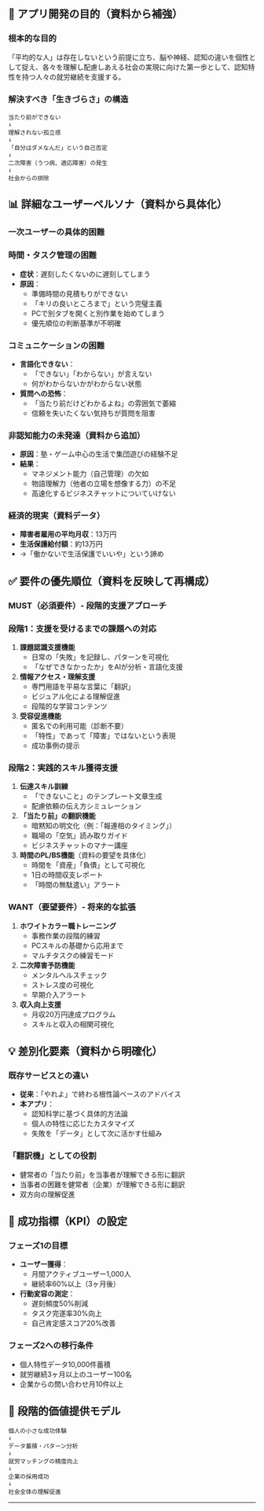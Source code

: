 ## 🎯 アプリ開発の目的（資料から補強）

### **根本的な目的**

「平均的な人」は存在しないという前提に立ち、脳や神経、認知の違いを個性として捉え、各々を理解し配慮しあえる社会の実現に向けた第一歩として、認知特性を持つ人々の就労継続を支援する。

### **解決すべき「生きづらさ」の構造**

```
当たり前ができない
↓
理解されない孤立感
↓
「自分はダメなんだ」という自己否定
↓
二次障害（うつ病、適応障害）の発生
↓
社会からの排除

```

## 📊 詳細なユーザーペルソナ（資料から具体化）

### **一次ユーザーの具体的困難**

### **時間・タスク管理の困難**

- **症状**：遅刻したくないのに遅刻してしまう
- **原因**：
    - 準備時間の見積もりができない
    - 「キリの良いところまで」という完璧主義
    - PCで別タブを開くと別作業を始めてしまう
    - 優先順位の判断基準が不明確

### **コミュニケーションの困難**

- **言語化できない**：
    - 「できない」「わからない」が言えない
    - 何がわからないかがわからない状態
- **質問への恐怖**：
    - 「当たり前だけどわかるよね」の雰囲気で萎縮
    - 信頼を失いたくない気持ちが質問を阻害

### **非認知能力の未発達**（資料から追加）

- **原因**：塾・ゲーム中心の生活で集団遊びの経験不足
- **結果**：
    - マネジメント能力（自己管理）の欠如
    - 物語理解力（他者の立場を想像する力）の不足
    - 高速化するビジネスチャットについていけない

### **経済的現実**（資料データ）

- **障害者雇用の平均月収**：13万円
- **生活保護給付額**：約13万円
- →「働かないで生活保護でいいや」という諦め

## ✅ 要件の優先順位（資料を反映して再構成）

### **MUST（必須要件）- 段階的支援アプローチ**

### **段階1：支援を受けるまでの課題への対応**

1. **課題認識支援機能**
    - 日常の「失敗」を記録し、パターンを可視化
    - 「なぜできなかったか」をAIが分析・言語化支援
2. **情報アクセス・理解支援**
    - 専門用語を平易な言葉に「翻訳」
    - ビジュアル化による理解促進
    - 段階的な学習コンテンツ
3. **受容促進機能**
    - 匿名での利用可能（診断不要）
    - 「特性」であって「障害」ではないという表現
    - 成功事例の提示

### **段階2：実践的スキル獲得支援**

1. **伝達スキル訓練**
    - 「できないこと」のテンプレート文章生成
    - 配慮依頼の伝え方シミュレーション
2. **「当たり前」の翻訳機能**
    - 暗黙知の明文化（例：「報連相のタイミング」）
    - 職場の「空気」読み取りガイド
    - ビジネスチャットのマナー講座
3. **時間のPL/BS機能**（資料の要望を具体化）
    - 時間を「資産」「負債」として可視化
    - 1日の時間収支レポート
    - 「時間の無駄遣い」アラート

### **WANT（要望要件）- 将来的な拡張**

1. **ホワイトカラー職トレーニング**
    - 事務作業の段階的練習
    - PCスキルの基礎から応用まで
    - マルチタスクの練習モード
2. **二次障害予防機能**
    - メンタルヘルスチェック
    - ストレス度の可視化
    - 早期介入アラート
3. **収入向上支援**
    - 月収20万円達成プログラム
    - スキルと収入の相関可視化

## 💡 差別化要素（資料から明確化）

### **既存サービスとの違い**

- **従来**：「やれよ」で終わる根性論ベースのアドバイス
- **本アプリ**：
    - 認知科学に基づく具体的方法論
    - 個人の特性に応じたカスタマイズ
    - 失敗を「データ」として次に活かす仕組み

### **「翻訳機」としての役割**

- 健常者の「当たり前」を当事者が理解できる形に翻訳
- 当事者の困難を健常者（企業）が理解できる形に翻訳
- 双方向の理解促進

## 🎯 成功指標（KPI）の設定

### **フェーズ1の目標**

- **ユーザー獲得**：
    - 月間アクティブユーザー1,000人
    - 継続率60%以上（3ヶ月後）
- **行動変容の測定**：
    - 遅刻頻度50%削減
    - タスク完遂率30%向上
    - 自己肯定感スコア20%改善

### **フェーズ2への移行条件**

- 個人特性データ10,000件蓄積
- 就労継続3ヶ月以上のユーザー100名
- 企業からの問い合わせ月10件以上

## 🔄 段階的価値提供モデル

```
個人の小さな成功体験
↓
データ蓄積・パターン分析
↓
就労マッチングの精度向上
↓
企業の採用成功
↓
社会全体の理解促進

```

---